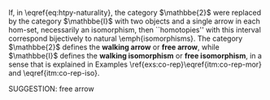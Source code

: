 If, in \eqref{eq:htpy-naturality}, the category $\mathbbe{2}$ were replaced by the category $\mathbbe{I}$ with two objects and a single arrow in each hom-set, necessarily an isomorphism,  then ``homotopies'' with this interval correspond bijectively to natural \emph{isomorphisms}. The category $\mathbbe{2}$ defines the **walking arrow** or **free arrow**, while $\mathbbe{I}$ defines the **walking isomorphism** or **free isomorphism**, in a sense that is explained in Examples \ref{exs:co-rep}\eqref{itm:co-rep-mor} and \eqref{itm:co-rep-iso}.

SUGGESTION: free arrow